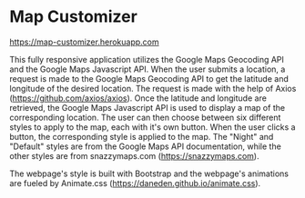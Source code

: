# Map Customizer

https://map-customizer.herokuapp.com

This fully responsive application utilizes the Google Maps Geocoding API and the Google Maps Javascript API. When the user submits a location, a request is made to the Google Maps Geocoding API to get the latitude and longitude of the desired location. The request is made with the help of Axios (https://github.com/axios/axios). Once the latitude and longitude are retrieved, the Google Maps Javascript API is used to display a map of the corresponding location. The user can then choose between six different styles to apply to the map, each with it's own button. When the user clicks a button, the corresponding style is applied to the map. The "Night" and "Default" styles are from the Google Maps API documentation, while the other styles are from snazzymaps.com (https://snazzymaps.com).

The webpage's style is built with Bootstrap and the webpage's animations are fueled by Animate.css (https://daneden.github.io/animate.css).
